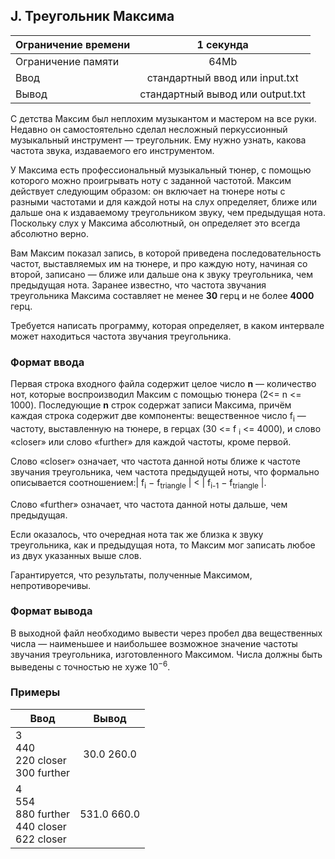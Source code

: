 ## J. Треугольник Максима

| Ограничение времени |            1 секунда             |
|---------------------|:--------------------------------:|
| Ограничение памяти  |               64Mb               |
| Ввод                |  стандартный ввод или input.txt  |
| Вывод               | стандартный вывод или output.txt |

С детства Максим был неплохим музыкантом и мастером на все руки. Недавно он
самостоятельно сделал несложный перкуссионный музыкальный инструмент —
треугольник. Ему нужно узнать, какова частота звука, издаваемого его
инструментом.

У Максима есть профессиональный музыкальный тюнер, с помощью которого можно
проигрывать ноту с заданной частотой. Максим действует следующим образом: он
включает на тюнере ноты с разными частотами и для каждой ноты на слух
определяет, ближе или дальше она к издаваемому треугольником звуку, чем
предыдущая нота. Поскольку слух у Максима абсолютный, он определяет это всегда
абсолютно верно.

Вам Максим показал запись, в которой приведена последовательность частот,
выставляемых им на тюнере, и про каждую ноту, начиная со второй, записано —
ближе или дальше она к звуку треугольника, чем предыдущая нота. Заранее
известно, что частота звучания треугольника Максима составляет не менее __30__
герц
и не более __4000__ герц.

Требуется написать программу, которая определяет, в каком интервале может
находиться частота звучания треугольника.

### Формат ввода

Первая строка входного файла содержит целое число __n__ — количество нот,
которые
воспроизводил Максим с помощью тюнера (2<= n <= 1000). Последующие __n__ строк
содержат записи Максима, причём каждая строка
содержит две компоненты: вещественное число
f<sub>i</sub> — частоту, выставленную на тюнере, в герцах (30 <= f <sub>i</sub> <= 4000), и
слово «closer» или слово «further» для каждой частоты, кроме первой.

Слово «closer» означает, что частота данной ноты ближе к частоте звучания
треугольника, чем частота предыдущей ноты, что формально описывается
соотношением:| f<sub>i</sub> − f<sub>triangle</sub> | < | f<sub>i-1</sub> −
f<sub>triangle</sub> |.

Слово «further» означает, что частота данной ноты дальше, чем предыдущая.

Если оказалось, что очередная нота так же близка к звуку треугольника, как и
предыдущая нота, то Максим мог записать любое из двух указанных выше слов.

Гарантируется, что результаты, полученные Максимом, непротиворечивы.

### Формат вывода

В выходной файл необходимо вывести через пробел два вещественных числа —
наименьшее и наибольшее возможное значение частоты звучания треугольника,
изготовленного Максимом. Числа должны быть выведены с точностью не хуже 10<sup>−6</sup>.

### Примеры

| Ввод                                                |    Вывод    |
|-----------------------------------------------------|:-----------:|
| 3<br>440<br>220 closer<br>300 further               | 30.0 260.0  | 
| 4<br>554<br>880 further<br>440 closer<br>622 closer | 531.0 660.0 |

